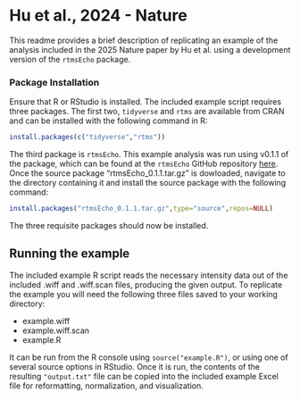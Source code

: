 # Hu et al., 2024 - Nature

This readme provides a brief description of replicating an example of
the analysis included in the 2025 Nature paper by Hu et al. using a
development version of the `rtmsEcho` package.

### Package Installation

Ensure that R or RStudio is installed. The included example script
requires three packages. The first two, `tidyverse` and `rtms` are
available from CRAN and can be installed with the following command in
R:

``` r
install.packages(c("tidyverse","rtms"))
```

The third package is `rtmsEcho`. This example analysis was run using v0.1.1 of the package, which can be
found at the `rtmsEcho` GitHub repository
[here](https://github.com/nathanieltwarog/rtmsEcho). Once the source
package “rtmsEcho_0.1.1.tar.gz” is dowloaded, navigate to the directory
containing it and install the source package with the following command:

``` r
install.packages("rtmsEcho_0.1.1.tar.gz",type="source",repos=NULL)
```

The three requisite packages should now be installed.

## Running the example

The included example R script reads the necessary intensity data out of
the included .wiff and .wiff.scan files, producing the given output. To
replicate the example you will need the following three files saved to
your working directory:

- example.wiff
- example.wiff.scan
- example.R

It can be run from the R console using `source("example.R")`, or using one
of several source options in RStudio. Once it is run, the contents of
the resulting `"output.txt"` file can be copied into the included example
Excel file for reformatting, normalization, and visualization.
